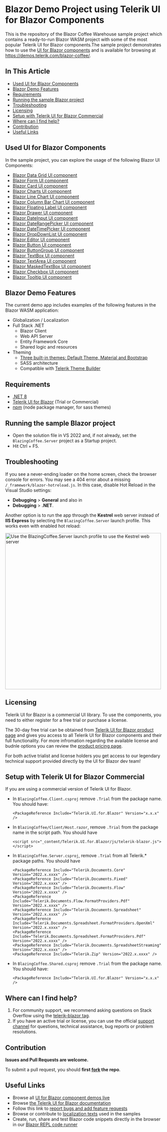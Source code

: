 # Blazor Demo Project using Telerik UI for Blazor Components

This is the repository of the Blazor Coffee Warehouse sample project which contains a ready-to-run Blazor WASM project with some of the most popular Telerik UI for Blazor components.The sample project demonstrates how to use the [UI for Blazor components](https://https://www.telerik.com/blazor-ui?utm_medium=referral&utm_source=github&utm_campaign=blazor-awareness-bc-demo-app
) and is available for browsing at https://demos.telerik.com/blazor-coffee/. 

## In This Article

* [Used UI for Blazor Components](#used-ui-for-blazor-components)
* [Blazor Demo Features](#blazor-demo-features)
* [Requirements](#requirements)
* [Running the sample Blazor project](#running-the-sample-blazor-project)
* [Troubleshooting](#troubleshooting)
* [Licensing](#licensing)
* [Setup with Telerik UI for Blazor Commercial](#setup-with-telerik-ui-for-blazor-commercial)
* [Where can I find help?](#where-can-i-find-help)
* [Contribution](#contribution)
* [Useful Links](#useful-links)

## Used UI for Blazor Components

In the sample project, you can explore the usage of the following Blazor UI Components:
- [Blazor Data Grid UI component](https://demos.telerik.com/blazor-ui/grid/overview?utm_medium=referral&utm_source=github&utm_campaign=blazor-awareness-bc-demo-app
)
- [Blazor Form UI component](https://demos.telerik.com/blazor-ui/form/overview?utm_medium=referral&utm_source=github&utm_campaign=blazor-awareness-bc-demo-app
)
- [Blazor Card UI component](https://demos.telerik.com/blazor-ui/card/overview?utm_medium=referral&utm_source=github&utm_campaign=blazor-awareness-bc-demo-app
)
- [Blazor Charts UI component](https://demos.telerik.com/blazor-ui/chart/overview?utm_medium=referral&utm_source=github&utm_campaign=blazor-awareness-bc-demo-app
) 
- [Blazor Line Chart UI component](https://demos.telerik.com/blazor-ui/chart/line-chart?utm_medium=referral&utm_source=github&utm_campaign=blazor-awareness-bc-demo-app
) 
- [Blazor Column Bar Chart UI component](https://demos.telerik.com/blazor-ui/chart/column-chart?utm_medium=referral&utm_source=github&utm_campaign=blazor-awareness-bc-demo-app
) 
- [Blazor Floating Label UI component](https://demos.telerik.com/blazor-ui/floatinglabel/overview?utm_medium=referral&utm_source=github&utm_campaign=blazor-awareness-bc-demo-app
) 
- [Blazor Drawer UI component](https://demos.telerik.com/blazor-ui/drawer/overview?utm_medium=referral&utm_source=github&utm_campaign=blazor-awareness-bc-demo-app
) 
- [Blazor DateInput UI component](https://demos.telerik.com/blazor-ui/dateinput/overview?utm_medium=referral&utm_source=github&utm_campaign=blazor-awareness-bc-demo-app
)
- [Blazor DateRangePicker UI component](https://demos.telerik.com/blazor-ui/daterangepicker/overview?utm_medium=referral&utm_source=github&utm_campaign=blazor-awareness-bc-demo-app
)
- [Blazor DateTimePicker UI component](https://demos.telerik.com/blazor-ui/datetimepicker/overview?utm_medium=referral&utm_source=github&utm_campaign=blazor-awareness-bc-demo-app
)
- [Blazor DropDownList UI component](https://demos.telerik.com/blazor-ui/dropdownlist/overview?utm_medium=referral&utm_source=github&utm_campaign=blazor-awareness-bc-demo-app
)
- [Blazor Editor UI component]( https://demos.telerik.com/blazor-ui/editor/overview?utm_medium=referral&utm_source=github&utm_campaign=blazor-awareness-bc-demo-app
)
- [Blazor Button UI component](https://demos.telerik.com/blazor-ui/button/overview?utm_medium=referral&utm_source=github&utm_campaign=blazor-awareness-bc-demo-app
)
- [Blazor ButtonGroup UI component](https://demos.telerik.com/blazor-ui/buttongroup/overview?utm_medium=referral&utm_source=github&utm_campaign=blazor-awareness-bc-demo-app
)
- [Blazor TextBox UI component](https://demos.telerik.com/blazor-ui/textbox/overview?utm_medium=referral&utm_source=github&utm_campaign=blazor-awareness-bc-demo-app
)
- [Blazor TextArea UI component](https://demos.telerik.com/blazor-ui/textarea/overview?utm_medium=referral&utm_source=github&utm_campaign=blazor-awareness-bc-demo-app
)
- [Blazor MaskedTextBox UI component](https://demos.telerik.com/blazor-ui/maskedtextbox/overview?utm_medium=referral&utm_source=github&utm_campaign=blazor-awareness-bc-demo-app
)
- [Blazor Checkbox UI component]( https://demos.telerik.com/blazor-ui/checkbox/overview?utm_medium=referral&utm_source=github&utm_campaign=blazor-awareness-bc-demo-app
)
- [Blazor Tooltip UI component](https://demos.telerik.com/blazor-ui/tooltip/overview?utm_medium=referral&utm_source=github&utm_campaign=blazor-awareness-bc-demo-app
)

## Blazor Demo Features

The current demo app includes examples of the following features in the Blazor WASM application:
- Globalization / Localization
- Full Stack .NET
    - Blazor Client
    - Web API Server
    - Entity Framework Core
    - Shared logic and resources
- Theming
   - [Three built-in themes: Default Theme, Material and Bootstrap](https://docs.telerik.com/blazor-ui/styling-and-themes/overview?utm_medium=referral&utm_source=github&utm_campaign=blazor-awareness-bc-demo-app
) 
   - SASS architecture
   - Compatible with [Telerik Theme Builder](https://themebuilder.telerik.com/blazor-ui?utm_medium=referral&utm_source=github&utm_campaign=blazor-awareness-bc-demo-app
)

## Requirements

- [.NET 8](https://dotnet.microsoft.com/en-us/download/dotnet/8.0)
- [Telerik UI for Blazor](https://www.telerik.com/blazor-ui) (Trial or Commercial)
- [npm](https://www.npmjs.com/) (node package manager, for sass themes)

## Running the sample Blazor project

* Open the solution file in VS 2022 and, if not already, set the `BlazingCoffee.Server` project as a Startup project.
* Hit Ctrl + F5.

## Troubleshooting

If you see a never-ending loader on the home screen, check the browser console for errors. You may see a 404 error about a missing `/_framework/blazor-hotreload.js`. In this case, disable Hot Reload in the Visual Studio settings:

* **Debugging** > **General** and also in
* **Debugging** > **.NET**.

Another option is to run the app through the **Kestrel** web server instead of **IIS Express** by selecting the `BlazingCoffee.Server` launch profile. This works even with enabled hot reload:

<img width="495" alt="Use the BlazingCoffee.Server launch profile to use the Kestrel web server" src="https://github.com/user-attachments/assets/2d7bd2f5-2145-435d-b57b-a8a1e26fd157">

## Licensing

Telerik UI for Blazor is a commercial UI library. To use the components, you need to either register for a free trial or purchase a license.

The 30-day free trial can be obtained from [Telerik UI for Blazor product page](https://www.telerik.com/blazor-ui?utm_medium=referral&utm_source=github&utm_campaign=blazor-awareness-bc-demo-app
) and gives you access to all Telerik UI for Blazor components and their full functionality. For more infromation regarding the available license and budnle options you can review the [product pricing page](https://www.telerik.com/purchase/blazor-ui?utm_medium=referral&utm_source=github&utm_campaign=blazor-awareness-bc-demo-app
).

For both active trialist and license holders you get access to our legendary technical support provided directly by the UI for Blazor dev team!

## Setup with Telerik UI for Blazor Commercial

If you are using a commercial version of Telerik UI for Blazor.

- In `BlazingCoffee.Client.csproj` remove `.Trial` from the package name. You should have:

    ```
    <PackageReference Include="Telerik.UI.for.Blazor" Version="x.x.x" />
    ```

- In `BlazingCoffee/Client/Host.razor`, remove `.Trial` from the package name in the script path. You should have

    ```
    <script src="_content/Telerik.UI.for.Blazor/js/telerik-blazor.js"></script>
    ```

- In `BlazingCoffee.Server.csproj`, remove `.Trial` from all Telerik.* package paths. You should have

    ```
    <PackageReference Include="Telerik.Documents.Core" Version="2022.x.xxxx" />
    <PackageReference Include="Telerik.Documents.Fixed" Version="2022.x.xxxx" />
    <PackageReference Include="Telerik.Documents.Flow" Version="2022.x.xxxx" />
    <PackageReference Include="Telerik.Documents.Flow.FormatProviders.Pdf" Version="2022.x.xxxx" />
    <PackageReference Include="Telerik.Documents.Spreadsheet" Version="2022.x.xxxx" />
    <PackageReference Include="Telerik.Documents.Spreadsheet.FormatProviders.OpenXml" Version="2022.x.xxxx" />
    <PackageReference Include="Telerik.Documents.Spreadsheet.FormatProviders.Pdf" Version="2022.x.xxxx" />
    <PackageReference Include="Telerik.Documents.SpreadsheetStreaming" Version="2022.x.xxxx" />
    <PackageReference Include="Telerik.Zip" Version="2022.x.xxxx" />
    ```

- In `BlazingCoffee.Shared.csproj` remove `.Trial` from the package name. You should have:

    ```
    <PackageReference Include="Telerik.UI.for.Blazor" Version="x.x.x" />
    ```
## Where can I find help?

1. For community support, we recommend asking questions on Stack Overflow using the [telerik-blazor tag](http://stackoverflow.com/questions/tagged/telerik-blazor).
2. If you have an active trial or license, you can use the official [support channel](https://www.telerik.com/account/support-tickets) for questions, technical assistance, bug reports or problem resolutions. 

## Contribution

**Issues and Pull Requests are welcome.** 

To submit a pull request, you should **first [fork](https://docs.github.com/en/free-pro-team@latest/github/getting-started-with-github/fork-a-repo) the repo**.

## Useful Links

* Browse all [UI for Blazor component demos live](https://demos.telerik.com/blazor-ui)
* Browse [the Telerik UI for Blazor documentation](https://docs.telerik.com/blazor-ui/introduction?utm_medium=referral&utm_source=github&utm_campaign=blazor-awareness-bc-demo-app
)
* Follow this link to [report bugs and add feature requests](https://feedback.telerik.com/blazor?utm_medium=referral&utm_source=github&utm_campaign=blazor-awareness-bc-demo-app
)
* Browse or contribute to [localization texts](https://github.com/telerik/blazor-ui-messages?utm_medium=referral&utm_source=github&utm_campaign=blazor-awareness-bc-demo-app
) used in the samples
* Create, run, share and test Blazor code snippets directly in the browser in our [Blazor REPL code runner](https://blazorrepl.telerik.com/?utm_medium=referral&utm_source=github&utm_campaign=blazor-awareness-bc-demo-app
)
